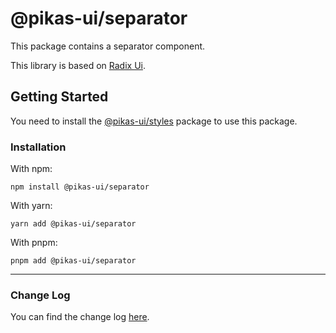 # @pikas-ui/separator

This package contains a separator component.

This library is based on [Radix Ui](https://www.radix-ui.com/).

## Getting Started

You need to install the [@pikas-ui/styles](../styles/README.md) package to use this package.

### Installation

With npm:

```
npm install @pikas-ui/separator
```

With yarn:

```
yarn add @pikas-ui/separator
```

With pnpm:

```
pnpm add @pikas-ui/separator
```

---

### Change Log
You can find the change log [here](CHANGELOG.md).